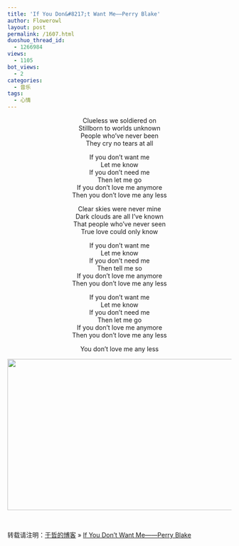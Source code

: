 ```yaml
---
title: 'If You Don&#8217;t Want Me——Perry Blake'
author: Flowerowl
layout: post
permalink: /1607.html
duoshuo_thread_id:
  - 1266984
views:
  - 1105
bot_views:
  - 2
categories:
  - 音乐
tags:
  - 心情
---
```

<p style="text-align: center;">
</p>

<p style="text-align: center;">
  Clueless we soldiered on<br /> Stillborn to worlds unknown<br /> People who&#8217;ve never been<br /> They cry no tears at all
</p>

<p style="text-align: center;">
  If you don&#8217;t want me<br /> Let me know<br /> If you don&#8217;t need me<br /> Then let me go<br /> If you don&#8217;t love me anymore<br /> Then you don&#8217;t love me any less
</p>

<p style="text-align: center;">
  Clear skies were never mine<br /> Dark clouds are all I&#8217;ve known<br /> That people who&#8217;ve never seen<br /> True love could only know
</p>

<p style="text-align: center;">
  If you don&#8217;t want me<br /> Let me know<br /> If you don&#8217;t need me<br /> Then tell me so<br /> If you don&#8217;t love me anymore<br /> Then you don&#8217;t love me any less
</p>

<p style="text-align: center;">
  If you don&#8217;t want me<br /> Let me know<br /> If you don&#8217;t need me<br /> Then let me go<br /> If you don&#8217;t love me anymore<br /> Then you don&#8217;t love me any less
</p>

<p style="text-align: center;">
  You don&#8217;t love me any less
</p>

<p style="text-align: center;">
  <a href="http://lazynight.me/wp-content/uploads/2012/03/11260973336e560da0l.jpg"><img class="aligncenter size-full wp-image-1608" title="Lazynight" src="http://lazynight.me/wp-content/uploads/2012/03/11260973336e560da0l.jpg" alt="" width="510" height="339" /></a>
</p>

&nbsp;

转载请注明：[于哲的博客][1] &raquo; [If You Don&#8217;t Want Me——Perry Blake][2]

 [1]: http://lazynight.me
 [2]: http://lazynight.me/1607.html